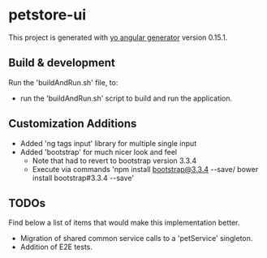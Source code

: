# petstore-ui

This project is generated with [yo angular generator](https://github.com/yeoman/generator-angular)
version 0.15.1.

## Build & development

Run the 'buildAndRun.sh' file, to:
*  run the 'buildAndRun.sh' script to build and run the application.

## Customization Additions

* Added 'ng tags input' library for multiple single input
* Added 'bootstrap' for much nicer look and feel
    * Note that had to revert to bootstrap version 3.3.4 
    * Execute via commands 'npm install bootstrap@3.3.4 --save/ bower install bootstrap#3.3.4 --save'

## TODOs

Find below a list of items that would make this implementation better.
* Migration of shared common service calls to a 'petService' singleton.
* Addition of E2E tests.